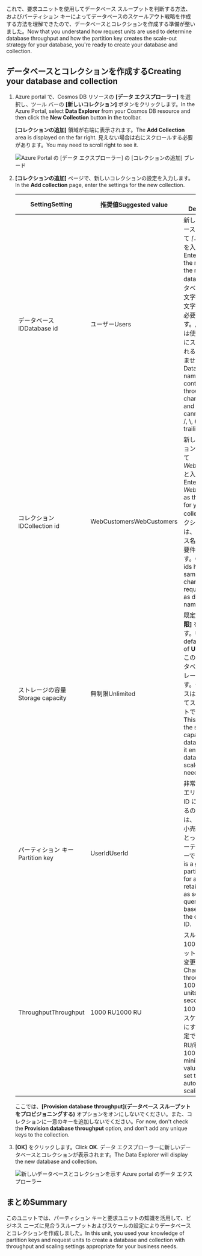 <span data-ttu-id="0e363-101">これで、要求ユニットを使用してデータベース スループットを判断する方法、およびパーティション キーによってデータベースのスケールアウト戦略を作成する方法を理解できたので、データベースとコレクションを作成する準備が整いました。</span><span class="sxs-lookup"><span data-stu-id="0e363-101">Now that you understand how request units are used to determine database throughput and how the partition key creates the scale-out strategy for your database, you're ready to create your database and collection.</span></span>

## <a name="creating-your-database-and-collection"></a><span data-ttu-id="0e363-102">データベースとコレクションを作成する</span><span class="sxs-lookup"><span data-stu-id="0e363-102">Creating your database and collection</span></span>

1. <span data-ttu-id="0e363-103">Azure portal で、Cosmos DB リソースの **[データ エクスプローラー]** を選択し、ツール バーの **[新しいコレクション]** ボタンをクリックします。</span><span class="sxs-lookup"><span data-stu-id="0e363-103">In the Azure Portal, select **Data Explorer** from your Cosmos DB resource and then click the **New Collection** button in the toolbar.</span></span>
    
    <span data-ttu-id="0e363-104">**[コレクションの追加]** 領域が右端に表示されます。</span><span class="sxs-lookup"><span data-stu-id="0e363-104">The **Add Collection** area is displayed on the far right.</span></span> <span data-ttu-id="0e363-105">見えない場合は右にスクロールする必要があります。</span><span class="sxs-lookup"><span data-stu-id="0e363-105">You may need to scroll right to see it.</span></span>

    ![Azure Portal の [データ エクスプローラー] の [コレクションの追加] ブレード](../media-draft/5-azure-cosmosdb-data-explorer.png)

1. <span data-ttu-id="0e363-107">**[コレクションの追加]** ページで、新しいコレクションの設定を入力します。</span><span class="sxs-lookup"><span data-stu-id="0e363-107">In the **Add collection** page, enter the settings for the new collection.</span></span>

    <span data-ttu-id="0e363-108">Setting</span><span class="sxs-lookup"><span data-stu-id="0e363-108">Setting</span></span> | <span data-ttu-id="0e363-109">推奨値</span><span class="sxs-lookup"><span data-stu-id="0e363-109">Suggested value</span></span> | <span data-ttu-id="0e363-110">説明</span><span class="sxs-lookup"><span data-stu-id="0e363-110">Description</span></span>
    --------|-----------------|-------------
    <span data-ttu-id="0e363-111">データベース ID</span><span class="sxs-lookup"><span data-stu-id="0e363-111">Database id</span></span>      | <span data-ttu-id="0e363-112">ユーザー</span><span class="sxs-lookup"><span data-stu-id="0e363-112">Users</span></span>         | <span data-ttu-id="0e363-113">新しいデータベースの名前として *[ユーザー]* を入力します。</span><span class="sxs-lookup"><span data-stu-id="0e363-113">Enter *Users* as the name for the new database.</span></span> <span data-ttu-id="0e363-114">データベース名は 1 文字以上 255 文字以内にする必要があります。/、\\、#、? は使えず、末尾にスペースを入れることもできません。</span><span class="sxs-lookup"><span data-stu-id="0e363-114">Database names must contain from 1 through 255 characters, and they cannot contain /, \\, #, ?, or a trailing space.</span></span>
    <span data-ttu-id="0e363-115">コレクション ID</span><span class="sxs-lookup"><span data-stu-id="0e363-115">Collection id</span></span>    | <span data-ttu-id="0e363-116">WebCustomers</span><span class="sxs-lookup"><span data-stu-id="0e363-116">WebCustomers</span></span>  | <span data-ttu-id="0e363-117">新しいコレクションの名前として *WebCustomers* と入力します。</span><span class="sxs-lookup"><span data-stu-id="0e363-117">Enter *WebCustomers* as the name for your new collection.</span></span> <span data-ttu-id="0e363-118">コレクション ID には、データベース名と同じ文字要件があります。</span><span class="sxs-lookup"><span data-stu-id="0e363-118">Collection ids have the same character requirements as database names.</span></span>
    <span data-ttu-id="0e363-119">ストレージの容量</span><span class="sxs-lookup"><span data-stu-id="0e363-119">Storage capacity</span></span> | <span data-ttu-id="0e363-120">無制限</span><span class="sxs-lookup"><span data-stu-id="0e363-120">Unlimited</span></span>     | <span data-ttu-id="0e363-121">既定値の **[無制限]** を使用します。</span><span class="sxs-lookup"><span data-stu-id="0e363-121">Use the default value of **Unlimited**.</span></span> <span data-ttu-id="0e363-122">この値は、データベースのストレージ容量です。データベースは必要に応じてスケールアウトできます。</span><span class="sxs-lookup"><span data-stu-id="0e363-122">This value is the storage capacity of the database, and it enables your database to scale out as needed.</span></span>
    <span data-ttu-id="0e363-123">パーティション キー</span><span class="sxs-lookup"><span data-stu-id="0e363-123">Partition key</span></span>    | <span data-ttu-id="0e363-124">UserId</span><span class="sxs-lookup"><span data-stu-id="0e363-124">UserId</span></span>        | <span data-ttu-id="0e363-125">非常に多くのクエリが主に顧客 ID に基づいているので、UserID は、オンライン小売シナリオにとって適切なパーティション キーです。</span><span class="sxs-lookup"><span data-stu-id="0e363-125">UserID is a good partition key for an online retail scenario, as so many queries are based around the customer ID.</span></span>
    <span data-ttu-id="0e363-126">Throughput</span><span class="sxs-lookup"><span data-stu-id="0e363-126">Throughput</span></span>       |<span data-ttu-id="0e363-127">1000 RU</span><span class="sxs-lookup"><span data-stu-id="0e363-127">1000 RU</span></span>        | <span data-ttu-id="0e363-128">スループットを 1000 要求ユニット (RU/秒) に変更します。</span><span class="sxs-lookup"><span data-stu-id="0e363-128">Change the throughput to 1000 request units per second (RU/s).</span></span> <span data-ttu-id="0e363-129">1000 は、自動スケールを有効にするために設定できる最小 RU/秒値です。</span><span class="sxs-lookup"><span data-stu-id="0e363-129">1000 is the minimum RU/s value you can set to enable automatic scaling.</span></span>
    
    <span data-ttu-id="0e363-130">ここでは、**[Provision database throughput]\(データベース スループットをプロビジョニングする\)** オプションをオンにしないでください。また、コレクションに一意のキーを追加しないでください。</span><span class="sxs-lookup"><span data-stu-id="0e363-130">For now, don't check the **Provision database throughput** option, and don't add any unique keys to the collection.</span></span>
    
1. <span data-ttu-id="0e363-131">**[OK]** をクリックします。</span><span class="sxs-lookup"><span data-stu-id="0e363-131">Click **OK**.</span></span> <span data-ttu-id="0e363-132">データ エクスプローラーに新しいデータベースとコレクションが表示されます。</span><span class="sxs-lookup"><span data-stu-id="0e363-132">The Data Explorer will display the new database and collection.</span></span>

    ![新しいデータベースとコレクションを示す Azure portal のデータ エクスプローラー](../media-draft/5-azure-cosmos-db-new-collection.png)

## <a name="summary"></a><span data-ttu-id="0e363-134">まとめ</span><span class="sxs-lookup"><span data-stu-id="0e363-134">Summary</span></span>

<span data-ttu-id="0e363-135">このユニットでは、パーティション キーと要求ユニットの知識を活用して、ビジネス ニーズに見合うスループットおよびスケールの設定によりデータベースとコレクションを作成しました。</span><span class="sxs-lookup"><span data-stu-id="0e363-135">In this unit, you used your knowledge of partition keys and request units to create a database and collection with throughput and scaling settings appropriate for your business needs.</span></span>
